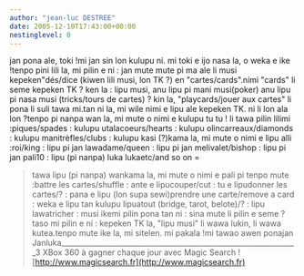 ```yaml
---
author: "jean-luc DESTREE"
date: 2005-12-10T17:43:00+00:00
nestinglevel: 0
---
```

jan pona ale, toki !mi jan sin lon kulupu ni. mi toki e ijo nasa la, o weka e ike !tenpo pini lili la, mi pilin e ni : jan mute mute pi ma ale li musi kepeken"dés/dice (kiwen lili musi, lon TK ?) en "cartes/cards".nimi "cards" li seme kepeken TK ? ken la : lipu musi, anu lipu pi mani musi(poker) anu lipu pi nasa musi (tricks/tours de cartes) ? kin la, "playcards/jouer aux cartes" li pona li suli tawa mi.tan ni la, mi wile nimi e lipu ale kepeken TK. ni li lon ala lon ?tenpo pi nanpa wan la, mi mute o nimi e kulupu tu tu ! li tawa pilin lilimi :piques/spades : kulupu utalacoeurs/hearts : kulupu olincarreaux/diamonds : kulupu manitrèfles/clubs : kulupu kasi (?)kama la, mi mute o nimi e lipu alli :roi/king : lipu pi jan lawadame/queen : lipu pi jan melivalet/bishop : lipu pi jan pali10 : lipu (pi nanpa) luka lukaetc/and so on =
> tawa lipu (pi nanpa) wankama la, mi mute o nimi e pali pi tenpo mute :battre les cartes/shuffle : ante e lipucouper/cut : tu e lipudonner les cartes/? : pana e lipu (lon supa sewi)prendre une carte/remove a card : weka e lipu tan kulupu lipuatout (bridge, tarot, belote)/? : lipu lawatricher : musi ikemi pilin pona tan ni : sina mute li pilin e seme ?taso mi pilin e ni : kepeken TK la, "lipu musi" li wawa lukin, li wawa kutea.tenpo mute ike la, mi sitelen. mi pakala !mi tawao awen ponajan Janluka\_\_\_\_\_\_\_\_\_\_\_\_\_\_\_\_\_\_\_\_\_\_\_\_\_\_\_\_\_\_\_\_\_\_\_\_\_\_\_\_\_\_\_\_\_\_\_\_\_\_\_\_\_\_\_\_\_\_\_\_\_\_\_\_\_3 XBox 360 à gagner chaque jour avec Magic Search ![http://www.magicsearch.fr](http://www.magicsearch.fr)